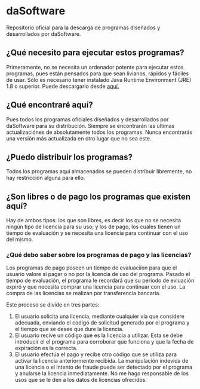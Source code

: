 # daSoftware
Repositorio oficial para la descarga de programas diseñados y desarrollados por daSoftware.

## ¿Qué necesito para ejecutar estos programas?
Primeramente, no se necesita un ordenador potente para ejecutar estos programas, pues están pensados para que sean livianos, rápidos y fáciles de usar.
Sólo es necesario tener instalado Java Runtime Environment (JRE) 1.8 o superior.
Puede descargarlo desde [aquí.](https://www.oracle.com/java/technologies/downloads/)

## ¿Qué encontraré aquí?
Pues todos los programas oficiales diseñados y desarrollados por daSoftware para su distribución. Siempre se encontrarán las últimas actualizaciónes de absolutamente todos los programas. Nunca encontrarás una versión más actualizada en otro lugar que no sea este.

## ¿Puedo distribuir los programas?
Todos los programas aquí almacenados se pueden distribuir libremente, no hay restricción alguna para ello.

## ¿Son libres o de pago los programas que existen aquí?
Hay de ambos tipos: los que son libres, es decir los que no se necesita ningún tipo de licencia para su uso; y los de pago, los cuales tienen un tiempo de evaluación y se necesita una licencia para continuar con el uso del mismo.

### ¿Qué debo saber sobre los programas de pago y las licencias?
Los programas de pago poseen un tiempo de evaluaciíon para que el usuario valore si pagar o no por la licencia de uso del programa. Pasado el tiempo de evaluación, el programa le recordará que su periodo de evluación expiró y que necesita comprar una licencia para continuar con el uso.
La compra de las licencias se realizan por transferencia bancaria.

Este proceso se divide en tres partes:
1. El usuario solicita una licencia, mediante cualquier vía que considere adecuada, enviando el codigó de solicitud generado por el programa y el tiempo que se desee que dure la licencia.
2. El usuario recive un código que es la licencia a utilizar. Esta se debe introducir el el programa para corroborar que funciona y que la fecha de expiración es la correcta.
3. El usuario efectúa el pago y recibe otro código que se utiliza para activar la licencia anteriormente recibida.
La manipulación indevida de una licencia o el intento de fraude puede ser detectado por el programa y anularse la licencia inmediatamente. No me hago responsable de los usos que se le den a los datos de licencias ofrecidos.
